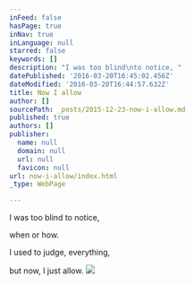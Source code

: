 ```yaml
---
inFeed: false
hasPage: true
inNav: true
inLanguage: null
starred: false
keywords: []
description: "I was too blind\nto notice, "
datePublished: '2016-03-20T16:45:02.456Z'
dateModified: '2016-03-20T16:44:57.632Z'
title: Now I allow
author: []
sourcePath: _posts/2015-12-23-now-i-allow.md
published: true
authors: []
publisher:
  name: null
  domain: null
  url: null
  favicon: null
url: now-i-allow/index.html
_type: WebPage

---
```

I was too blind
to notice, 

when or how. 

I used to judge, 
everything, 

but now,
I just allow.
![](https://the-grid-user-content.s3-us-west-2.amazonaws.com/8b80463a-e430-4a96-b21f-1370b4d499e3.jpg)
